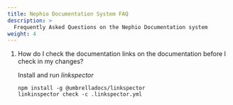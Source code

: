 ```yaml
---
title: Nephio Documentation System FAQ
description: >
  Frequently Asked Questions on the Nephio Documentation system
weight: 4
---
```


1. How do I check the documentation links on the documentation before I check in my changes?

    Install and run *linkspector*
    ```
    npm install -g @umbrelladocs/linkspector
    linkinspector check -c .linkspector.yml
    ```